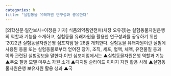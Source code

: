 ```yaml
---
categories: h
title: "실험동물 유래자원 연구성과 공유한다"
---
```

[의학신문·일간보사=이정윤 기자] 식품의약품안전처(처장 오유경)는 실험동물자원은행의 역할과 기능을 소개하고, 실험동물 유래자원을 활용한 연구성과를 공유하기 위한 ‘2022년 실험동물자원은행 심포지엄’을 28일 개최한다. 실험동물 유래자원이란 실험에 사용된 동물 또는 실험동물로부터 얻어진 장기, 조직, 세포, 혈액, 체액, 유전물질 등과 이와 관련된 실험정보을 말한다.이번 심포지엄에서는 ▲실험동물자원은행 역할과 기능 ▲주요 질병 모델 마우스 자원 소개 ▲디지털 슬라이드 이미지 자원 활용 사례 ▲실험동물자원은행 보유자원 활용 성과 ▲국